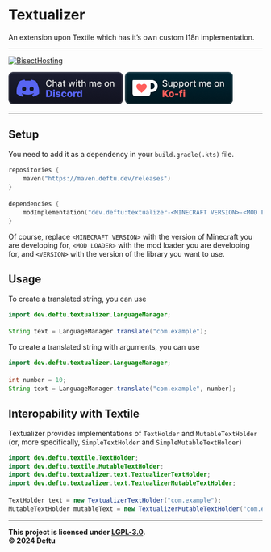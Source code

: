 # Textualizer
An extension upon Textile which has it’s own custom I18n implementation.

---

[![BisectHosting](https://www.bisecthosting.com/partners/custom-banners/8fb6621b-811a-473b-9087-c8c42b50e74c.png)](https://bisecthosting.com/deftu)

[![Discord Badge](https://raw.githubusercontent.com/intergrav/devins-badges/v2/assets/cozy/social/discord-singular_64h.png)](https://s.deftu.dev/discord)
[![Ko-Fi Badge](https://raw.githubusercontent.com/intergrav/devins-badges/v2/assets/cozy/donate/kofi-singular_64h.png)](https://s.deftu.dev/kofi)

---

## Setup

You need to add it as a dependency in your `build.gradle(.kts)` file.
```kt
repositories {
    maven("https://maven.deftu.dev/releases")
}

dependencies {
    modImplementation("dev.deftu:textualizer-<MINECRAFT VERSION>-<MOD LOADER>:<VERSION>")
}
```
Of course, replace `<MINECRAFT VERSION>` with the version of Minecraft you are developing for, `<MOD LOADER>` with the mod loader you are developing for, and `<VERSION>` with the version of the library you want to use.

## Usage

To create a translated string, you can use
```java
import dev.deftu.textualizer.LanguageManager;

String text = LanguageManager.translate("com.example");
```

To create a translated string with arguments, you can use
```java
import dev.deftu.textualizer.LanguageManager;

int number = 10;
String text = LanguageManager.translate("com.example", number);
```

## Interopability with Textile

Textualizer provides implementations of `TextHolder` and `MutableTextHolder` (or, more specifically, `SimpleTextHolder` and `SimpleMutableTextHolder`)
```java
import dev.deftu.textile.TextHolder;
import dev.deftu.textile.MutableTextHolder;
import dev.deftu.textualizer.text.TextualizerTextHolder;
import dev.deftu.textualizer.text.TextualizerMutableTextHolder;

TextHolder text = new TextualizerTextHolder("com.example");
MutableTextHolder mutableText = new TextualizerMutableTextHolder("com.example");
```

---

**This project is licensed under [LGPL-3.0][lgpl3].**\
**&copy; 2024 Deftu**

[lgpl3]: https://www.gnu.org/licenses/lgpl-3.0.en.html
